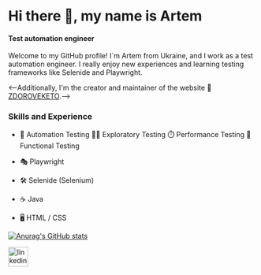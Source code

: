# Hi there 👋, my name is Artem
#### Test automation engineer

Welcome to my GitHub profile! I`m Artem from Ukraine, and I work as a test automation engineer. I really enjoy new experiences and learning testing frameworks like Selenide and Playwright. 

<--Additionally, I'm the creator and maintainer of the website 🥑[ZDOROVEKETO](https://www.zdoroveketo.com.ua).-->

### Skills and Experience
* 🤖 Automation Testing 🕵️‍♂️ Exploratory Testing ⏱️ Performance Testing 🧪 Functional Testing

* 🎭 Playwright
* 🛠️ Selenide (Selenium)

* ☕ Java
* 🖥️ HTML / CSS

[![Anurag's GitHub stats](https://github-readme-stats.vercel.app/api?username=ArtemMakar0v&show_icons=true&theme=transparent)](https://github.com/anuraghazra/github-readme-stats)

[<img src='https://cdn.jsdelivr.net/npm/simple-icons@3.0.1/icons/linkedin.svg' alt='linkedin' height='40'>](https://www.linkedin.com/in/artem-makarov-a75681116//)
